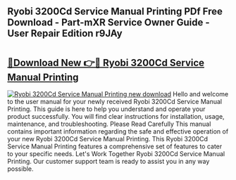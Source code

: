 ## Ryobi 3200Cd Service Manual Printing PDf Free Download - Part-mXR Service Owner Guide - User Repair Edition r9JAy

# <h2><a href="http://bc82700.oget.top/?id=Ryobi+3200Cd+Service+Manual+Printing">🔗Download New 👉🔴 Ryobi 3200Cd Service Manual Printing</a></h2>

[![Ryobi 3200Cd Service Manual Printing new download](https://i.imgur.com/5g1atiW.png)](http://bc82700.oget.top/?id=Ryobi+3200Cd+Service+Manual+Printing)
Hello and welcome to the user manual for your newly received Ryobi 3200Cd Service Manual Printing. This guide is here to help you understand and operate your product successfully. You will find clear instructions for installation, usage, maintenance, and troubleshooting. Please Read Carefully This manual contains important information regarding the safe and effective operation of your new Ryobi 3200Cd Service Manual Printing. This Ryobi 3200Cd Service Manual Printing features a comprehensive set of features to cater to your specific needs. Let's Work Together Ryobi 3200Cd Service Manual Printing. Our customer support team is ready to assist you in any way possible.
